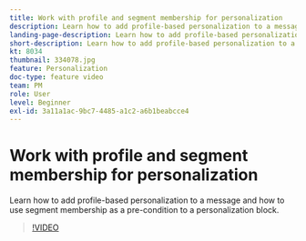 ```yaml
---
title: Work with profile and segment membership for personalization
description: Learn how to add profile-based personalization to a message and how to use segment membership as a pre-condition to a personalization block.
landing-page-description: Learn how to add profile-based personalization to a message and how to use segment membership as a pre-condition to a personalization block.
short-description: Learn how to add profile-based personalization to a message and how to use segment membership as a pre-condition to a personalization block.
kt: 8034
thumbnail: 334078.jpg
feature: Personalization
doc-type: feature video
team: PM
role: User
level: Beginner
exl-id: 3a11a1ac-9bc7-4485-a1c2-a6b1beabcce4
---
```

# Work with profile and segment membership for personalization

Learn how to add profile-based personalization to a message and how to use segment membership as a pre-condition to a personalization block.

>[!VIDEO](https://video.tv.adobe.com/v/334078?quality=12)

